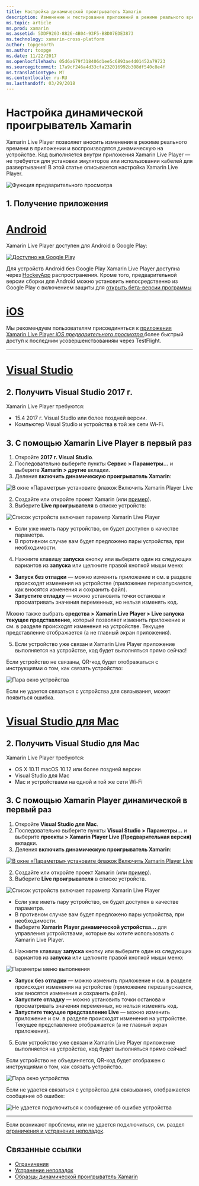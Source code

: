 ```yaml
---
title: Настройка динамической проигрыватель Xamarin
description: Изменение и тестирование приложений в режиме реального времени на устройства iOS или Android
ms.topic: article
ms.prod: xamarin
ms.assetid: 5DDF9203-8826-4B04-93F5-B8D07EDE3873
ms.technology: xamarin-cross-platform
author: topgenorth
ms.author: toopge
ms.date: 11/22/2017
ms.openlocfilehash: 05d6a679f318406d1ee5c6893ae4d01452a79723
ms.sourcegitcommit: 17a9cf246a4d33cfa232016992b308df540c8e4f
ms.translationtype: MT
ms.contentlocale: ru-RU
ms.lasthandoff: 03/29/2018
---
```

# <a name="xamarin-live-player-setup"></a>Настройка динамической проигрыватель Xamarin

Xamarin Live Player позволяет вносить изменения в режиме реального времени в приложении и воспроизводятся динамическую на устройстве. Код выполняется внутри приложения Xamarin Live Player — не требуется для установки эмуляторов или использовании кабелей для развертывания! В этой статье описывается настройка Xamarin Live Player.

![Функция предварительного просмотра](~/media/shared/preview.png)

## <a name="1-get-the-app"></a>1. Получение приложения

# <a name="androidtabandroid"></a>[Android](#tab/android)

Xamarin Live Player доступен для Android в Google Play:

[ ![Доступно на Google Play](install-images/google-play-badge.png)](https://play.google.com/store/apps/details?id=com.xamarin.live)

Для устройств Android без Google Play Xamarin Live Player доступна через [HockeyApp](https://aka.ms/xlp-hockeyapp) распространения. Кроме того, предварительной версии сборки для Android можно установить непосредственно из Google Play с включением защиты для [открыть бета-версии программы](https://play.google.com/apps/testing/com.xamarin.live)

# <a name="iostabios"></a>[iOS](#tab/ios)

Мы рекомендуем пользователям присоединяться к [приложения Xamarin Live Player _iOS предварительного просмотра_ ](https://aka.ms/liveplayeralpha) более быстрый доступ к последним усовершенствованиям через TestFlight.

-----

# <a name="visual-studiotabwindows"></a>[Visual Studio](#tab/windows)

## <a name="2-get-visual-studio-2017"></a>2. Получить Visual Studio 2017 г.

Xamarin Live Player требуются:

- 15.4 2017 г. Visual Studio или более поздней версии.
- Компьютер Visual Studio и устройства в той же сети Wi-Fi.

## <a name="3-using-xamarin-live-player-for-the-first-time"></a>3. С помощью Xamarin Live Player в первый раз

1. Откройте **2017 г. Visual Studio**.
2. Последовательно выберите пункты **Сервис > Параметры...**  и выберите **Xamarin > другие** вкладки.
3. Деления **включить динамическую проигрыватель Xamarin**:

  ![В окне «Параметры» установите флажок Включить Xamarin Player Live](install-images/vs2017-options.png)

2. Создайте или откройте проект Xamarin (или [пример](~/tools/live-player/samples.md)).
3. Выберите **Live проигрывателя** в списке устройств:

  ![Список устройств включает параметр Xamarin Live Player](install-images/devices-empty-windows.png)

  * Если уже иметь пару устройство, он будет доступен в качестве параметра.
  * В противном случае вам будет предложено пары устройства, при необходимости.
4. Нажмите клавишу **запуска** кнопку или выберите один из следующих вариантов из **запуска** или щелкните правой кнопкой мыши меню:

  - **Запуск без отладки** — можно изменить приложение и см. в разделе происходят изменения на устройстве (приложение перезапускается, как вносятся изменения и сохранить файл).
  - **Запустите отладку** — можно установить точки останова и просматривать значения переменных, но нельзя изменять код.

  Можно также выбрать **средства > Xamarin Live Player > Live запуска текущее представление**, который позволяет изменить приложение и см. в разделе происходят изменения на устройстве. Текущее представление отображается (а не главный экран приложения).

5. Если устройство уже связан и Xamarin Live Player приложение выполняется на устройстве, код будет выполняться прямо сейчас!

  Если устройство не связаны, QR-код будет отображаться с инструкциями о том, как связать устройство:

  ![Пара окно устройства](install-images/manage-empty-windows.png)

  Если не удается связаться с устройства для связывания, может появиться ошибка.

# <a name="visual-studio-for-mactabmacos"></a>[Visual Studio для Mac](#tab/macos)

## <a name="2-get-visual-studio-for-mac"></a>2. Получить Visual Studio для Mac

Xamarin Live Player требуются:

- OS X 10.11 macOS 10.12 или более поздней версии
- Visual Studio для Mac
- Mac и устройствами на одной и той же сети Wi-Fi

## <a name="3-using-xamarin-live-player-for-the-first-time"></a>3. С помощью Xamarin Player динамической в первый раз

1. Откройте **Visual Studio для Mac**.
2. Последовательно выберите пункты **Visual Studio > Параметры...**  и выберите **проекты > Xamarin Player Live (Предварительная версия)** вкладки.
3. Деления **включить динамическую проигрыватель Xamarin**:

  [![В окне «Параметры» установите флажок Включить Xamarin Player Live](install-images/vsmac-options-sml.png)](install-images/vsmac-options.png#lightbox)

2. Создайте или откройте проект Xamarin (или [пример](~/tools/live-player/samples.md)).
3. Выберите **Live проигрывателя** в списке устройств.

  ![Список устройств включает параметр Xamarin Live Player](install-images/devices.png)

  * Если уже иметь пару устройство, он будет доступен в качестве параметра.
  * В противном случае вам будет предложено пары устройства, при необходимости.
  * Выберите **Xamarin Player динамической устройства...**  для управления устройствами, которые вы хотите использовать с Xamarin Live Player.

4. Нажмите клавишу **запуска** кнопку или выберите один из следующих вариантов из **запуска** или щелкните правой кнопкой мыши меню:

  ![Параметры меню выполнения](install-images/run-menu.png)

  - **Запуск без отладки** — можно изменить приложение и см. в разделе происходят изменения на устройстве (приложение перезапускается, как вносятся изменения и сохранить файл).
  - **Запустите отладку** — можно установить точки останова и просматривать значения переменных, но нельзя изменять код.
  - **Запустите текущее представление Live** — можно изменить приложение и см. в разделе происходят изменения на устройстве. Текущее представление отображается (а не главный экран приложения).

5. Если устройство уже связан и Xamarin Live Player приложение выполняется на устройстве, код будет выполняться прямо сейчас!

  Если устройство не объединяется, QR-код будет отображен с инструкциями о том, как связать устройство.

  ![Пара окно устройства](install-images/manage-empty.png)

  Если не удается связаться с устройства для связывания, отображается сообщение об ошибке:

  ![Не удается подключиться к сообщение об ошибке устройства](install-images/error-cannot-connect.png)


-----

Если возникают проблемы, или не удается подключиться, см. раздел [ограничения и устранение неполадок](~/tools/live-player/troubleshooting.md).


## <a name="related-links"></a>Связанные ссылки

- [Ограничения](~/tools/live-player/limitations.md)
- [Устранение неполадок](~/tools/live-player/troubleshooting.md)
- [Образцы динамической проигрыватель Xamarin](~/tools/livehttps://developer.xamarin.com/samples.md)
